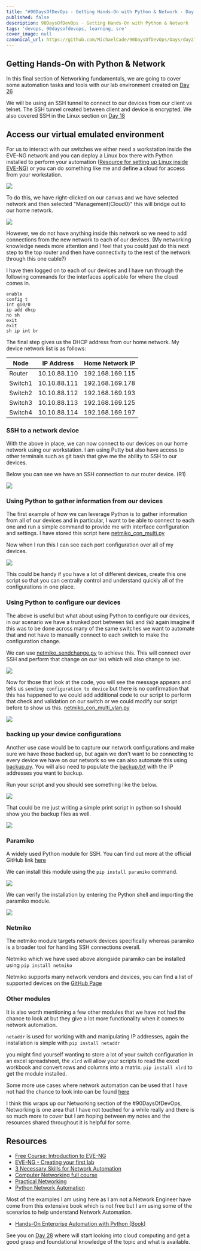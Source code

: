 ```yaml
---
title: "#90DaysOfDevOps - Getting Hands-On with Python & Network - Day 27"
published: false
description: 90DaysOfDevOps - Getting Hands-On with Python & Network 
tags: 'devops, 90daysofdevops, learning, sre'
cover_image: null
canonical_url: https://github.com/MichaelCade/90DaysOfDevOps/Days/day27.md 
---
```

## Getting Hands-On with Python & Network

In this final section of Networking fundamentals, we are going to cover some automation tasks and tools with our lab environment created on [Day 26](day26.md) 

We will be using an SSH tunnel to connect to our devices from our client vs telnet. The SSH tunnel created between client and device is encrypted. We also covered SSH in the Linux section on [Day 18](day18.md)

## Access our virtual emulated environment

For us to interact with our switches we either need a workstation inside the EVE-NG network and you can deploy a Linux box there with Python installed to perform your automation ([Resource for setting up Linux inside EVE-NG](https://www.youtube.com/watch?v=3Qstk3zngrY)) or you can do something like me and define a cloud for access from your workstation. 

![](Images/Day27_Networking3.png)

To do this, we have right-clicked on our canvas and we have selected network and then selected "Management(Cloud0)" this will bridge out to our home network. 

![](Images/Day27_Networking4.png)

However, we do not have anything inside this network so we need to add connections from the new network to each of our devices. (My networking knowledge needs more attention and I feel that you could just do this next step to the top router and then have connectivity to the rest of the network through this one cable?)

I have then logged on to each of our devices and I have run through the following commands for the interfaces applicable for where the cloud comes in. 

```
enable
config t
int gi0/0
ip add dhcp 
no sh 
exit 
exit
sh ip int br
```

The final step gives us the DHCP address from our home network. My device network list is as follows: 

| Node        | IP Address  | Home Network IP  |
| ----------- | ----------- | -----------      |
| Router      | 10.10.88.110| 192.168.169.115  |
| Switch1     | 10.10.88.111| 192.168.169.178  |
| Switch2     | 10.10.88.112| 192.168.169.193  |
| Switch3     | 10.10.88.113| 192.168.169.125  |
| Switch4     | 10.10.88.114| 192.168.169.197  |

### SSH to a network device 

With the above in place, we can now connect to our devices on our home network using our workstation. I am using Putty but also have access to other terminals such as git bash that give me the ability to SSH to our devices. 

Below you can see we have an SSH connection to our router device. (R1)

![](Images/Day27_Networking5.png)

### Using Python to gather information from our devices 

The first example of how we can leverage Python is to gather information from all of our devices and in particular, I want to be able to connect to each one and run a simple command to provide me with interface configuration and settings. I have stored this script here [netmiko_con_multi.py](Networking/netmiko_con_multi.py)

Now when I run this I can see each port configuration over all of my devices. 

![](Images/Day27_Networking6.png)

This could be handy if you have a lot of different devices, create this one script so that you can centrally control and understand quickly all of the configurations in one place. 

### Using Python to configure our devices 

The above is useful but what about using Python to configure our devices, in our scenario we have a trunked port between `SW1` and `SW2` again imagine if this was to be done across many of the same switches we want to automate that and not have to manually connect to each switch to make the configuration change. 

We can use [netmiko_sendchange.py](Networking/netmiko_sendchange.py) to achieve this. This will connect over SSH and perform that change on our `SW1` which will also change to `SW2`. 

![](Images/Day27_Networking7.png)

Now for those that look at the code, you will see the message appears and tells us `sending configuration to device` but there is no confirmation that this has happened to we could add additional code to our script to perform that check and validation on our switch or we could modify our script before to show us this. [netmiko_con_multi_vlan.py](Networking/netmiko_con_multi_vlan.py)

![](Images/Day27_Networking8.png)

### backing up your device configurations 

Another use case would be to capture our network configurations and make sure we have those backed up, but again we don't want to be connecting to every device we have on our network so we can also automate this using [backup.py](Networking/backup.py). You will also need to populate the [backup.txt](Networking/backup.txt) with the IP addresses you want to backup. 

Run your script and you should see something like the below. 

![](Images/Day27_Networking9.png)

That could be me just writing a simple print script in python so I should show you the backup files as well. 

![](Images/Day27_Networking10.png)

### Paramiko 

A widely used Python module for SSH. You can find out more at the official GitHub link [here](https://github.com/paramiko/paramiko)

We can install this module using the `pip install paramiko` command. 

![](Images/Day27_Networking1.png)

We can verify the installation by entering the Python shell and importing the paramiko module. 

![](Images/Day27_Networking2.png)

### Netmiko 

The netmiko module targets network devices specifically whereas paramiko is a broader tool for handling SSH connections overall. 

Netmiko which we have used above alongside paramiko can be installed using `pip install netmiko` 

Netmiko supports many network vendors and devices, you can find a list of supported devices on the [GitHub Page](https://github.com/ktbyers/netmiko#supports) 

### Other modules 

It is also worth mentioning a few other modules that we have not had the chance to look at but they give a lot more functionality when it comes to network automation. 

`netaddr` is used for working with and manipulating IP addresses, again the installation is simple with `pip install netaddr` 

you might find yourself wanting to store a lot of your switch configuration in an excel spreadsheet, the `xlrd` will allow your scripts to read the excel workbook and convert rows and columns into a matrix. `pip install xlrd` to get the module installed. 

Some more use cases where network automation can be used that I have not had the chance to look into can be found [here](https://github.com/ktbyers/pynet/tree/master/presentations/dfwcug/examples)

I think this wraps up our Networking section of the #90DaysOfDevOps, Networking is one area that I have not touched for a while really and there is so much more to cover but I am hoping between my notes and the resources shared throughout it is helpful for some. 

## Resources 

- [Free Course: Introduction to EVE-NG](https://www.youtube.com/watch?v=g6B0f_E0NMg)
- [EVE-NG - Creating your first lab](https://www.youtube.com/watch?v=9dPWARirtK8)
- [3 Necessary Skills for Network Automation](https://www.youtube.com/watch?v=KhiJ7Fu9kKA&list=WL&index=122&t=89s)
- [Computer Networking full course](https://www.youtube.com/watch?v=IPvYjXCsTg8)
- [Practical Networking](http://www.practicalnetworking.net/)
- [Python Network Automation](https://www.youtube.com/watch?v=xKPzLplPECU&list=WL&index=126)

Most of the examples I am using here as I am not a Network Engineer have come from this extensive book which is not free but I am using some of the scenarios to help understand Network Automation. 

- [Hands-On Enterprise Automation with Python (Book)](https://www.packtpub.com/product/hands-on-enterprise-automation-with-python/9781788998512)

See you on [Day 28](day28.md) where will start looking into cloud computing and get a good grasp and foundational knowledge of the topic and what is available. 